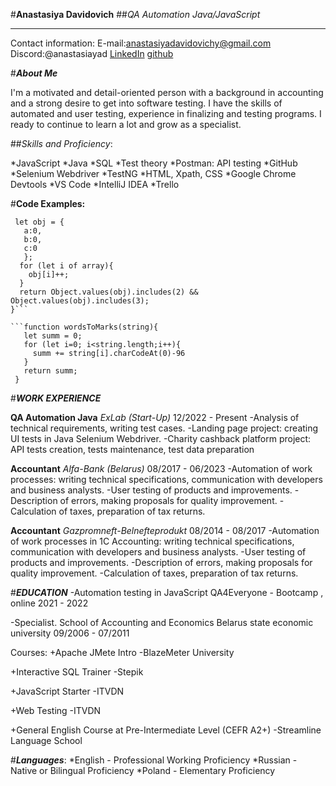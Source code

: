 #**Anastasiya Davidovich**
##*QA Automation Java/JavaScript*


**********************************************************

Contact information:
E-mail:anastasiyadavidovichy@gmail.com
Discord:@anastasiayad
[LinkedIn]("https://www.linkedin.com/in/anastasiya-davidovich-b09788ba/")
[github]("https://github.com/AnastasiyaDavidovich")


#***About Me***

I'm a motivated and detail-oriented person with a background in accounting and a strong desire to get
into software testing. I have the skills of automated and user testing, experience in finalizing and testing
programs. I ready to continue to learn a lot and grow as a specialist.


##*Skills and Proficiency*:

*JavaScript 
*Java 
*SQL
*Test theory 
*Postman: API testing
*GitHub 
*Selenium Webdriver
*TestNG 
*HTML, Xpath, CSS
*Google Chrome Devtools 
*VS Code 
*IntelliJ IDEA
*Trello


#**Code Examples:**

```function checkThreeAndTwo(array) {
 let obj = {
   a:0,
   b:0,
   c:0
   };
  for (let i of array){
    obj[i]++;
  }
  return Object.values(obj).includes(2) && Object.values(obj).includes(3);
}```

```function wordsToMarks(string){
   let summ = 0;
   for (let i=0; i<string.length;i++){
     summ += string[i].charCodeAt(0)-96
   }
   return summ;
 }
```

#***WORK EXPERIENCE***

**QA Automation Java**
*ExLab (Start-Up)*
12/2022 - Present
    -Analysis of technical requirements, writing test cases. 
    -Landing page project: creating UI tests in Java Selenium Webdriver. 
    -Charity cashback platform project: API tests creation, tests maintenance, test data preparation


**Accountant**
*Alfa-Bank (Belarus)*
08/2017 - 06/2023
    -Automation of work processes: writing technical specifications, communication with developers and business analysts. 
    -User testing of products and improvements. 
    -Description of errors, making proposals for quality improvement. 
    -Calculation of taxes, preparation of tax returns.


**Accountant**
*Gazpromneft-Belnefteprodukt*
08/2014 - 08/2017
    -Automation of work processes in 1C Accounting: writing technical specifications, communication with developers and business analysts. 
    -User testing of products and improvements. 
    -Description of errors, making proposals for quality improvement. 
    -Calculation of taxes, preparation of tax returns.


#***EDUCATION***
-Automation testing in JavaScript
QA4Everyone - Bootcamp , online
2021 - 2022

-Specialist. School of Accounting and Economics
Belarus state economic university
09/2006 - 07/2011

Courses:
+Apache JMete Intro
    -BlazeMeter University

+Interactive SQL Trainer
    -Stepik

+JavaScript Starter
    -ITVDN

+Web Testing
    -ITVDN

+General English Course at Pre-Intermediate Level (CEFR A2+)
    -Streamline Language School


#***Languages***:
*English - Professional Working Proficiency
*Russian - Native or Bilingual Proficiency
*Poland - Elementary Proficiency
